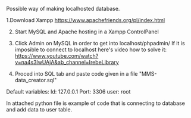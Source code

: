 Possible way of making localhosted database.

1.Download Xampp
	https://www.apachefriends.org/pl/index.html

2. Start MySQL and Apache hosting in a Xampp ControlPanel

3. Click Admin on MySQL in order to get into localhost/phpadmin/
	If it is imposible to connect to localhost here's video how to solve it:
	https://www.youtube.com/watch?v=na4s3lwUAjA&ab_channel=IrebeLibrary

4. Proced into SQL tab and paste code given in a file "MMS-data_creator.sql"

Default variables:
Id: 127.0.0.1
Port: 3306
user: root

In attached python file is example of code that is connecting to database and add data to user table.